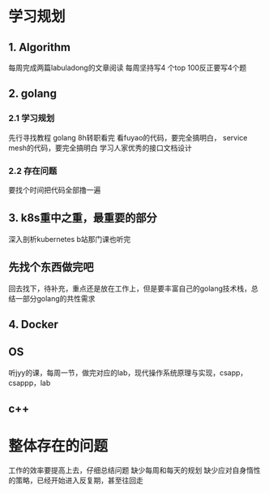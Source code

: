 # 学习规划

## 1. Algorithm
每周完成两篇labuladong的文章阅读
每周坚持写4 个top 100反正要写4个题

## 2. golang
### 2.1 学习规划
先行寻找教程
golang 8h转职看完
看fuyao的代码，要完全搞明白，
service mesh的代码，要完全搞明白
学习人家优秀的接口文档设计 

### 2.2 存在问题
要找个时间把代码全部撸一遍


## 3. k8s重中之重，最重要的部分
深入剖析kubernetes
b站那门课也听完

## 先找个东西做完吧
回去找下，待补充，重点还是放在工作上，但是要丰富自己的golang技术栈，总结一部分golang的共性需求

## 4. Docker

## OS
听jyy的课，每周一节，做完对应的lab，现代操作系统原理与实现，csapp，csappp，lab

## c++


# 整体存在的问题
工作的效率要提高上去，仔细总结问题
缺少每周和每天的规划
缺少应对自身惰性的策略，已经开始进入反复期，甚至往回走 